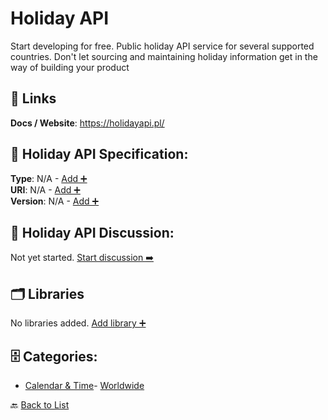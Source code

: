 # Holiday API

Start developing for free. Public holiday API service for several supported countries.  Don't let sourcing and maintaining holiday information get in the way of building your product

##  🔗 Links
**Docs / Website**: https://holidayapi.pl/

## 🧬 Holiday API Specification:
**Type**: N/A - [Add ➕](https://github.com/apis-list/apis-list/edit/main/apis.yaml#L9434)  
**URI**: N/A - [Add ➕](https://github.com/apis-list/apis-list/edit/main/apis.yaml#L9434)  
**Version**: N/A - [Add ➕](https://github.com/apis-list/apis-list/edit/main/apis.yaml#L9434)

## 💬 Holiday API Discussion:
Not yet started. [Start discussion ➡️](https://github.com/apis-list/apis-list/discussions/new)

## 🗂️ Libraries

No libraries added. [Add library ➕](https://github.com/apis-list/apis-list/edit/main/apis.yaml#L9434)    


## 🗄️ Categories:
- [Calendar & Time](https://github.com/apis-list/apis-list#calendar--time-)- [Worldwide](https://github.com/apis-list/apis-list#worldwide-)

🔙  [Back to List](https://github.com/apis-list/apis-list)
